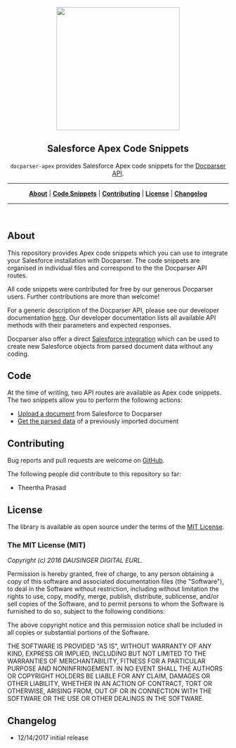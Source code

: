<p align="center">
<a href="https://docparser.com" title="Extract Data From PDF"><img width="280" src="https://docparser.com/img/logo.png"></a>
</p>

<h2 align="center">Salesforce Apex Code Snippets</h2>

<p align="center"><code>docparser-apex</code> provides Salesforce Apex code snippets for the <a href="https://dev.docparser.com">Docparser API</a>.</p>

<hr>

<p align="center">
<b><a href="#about">About</a></b>
|
<b><a href="#code">Code Snippets</a></b>
|
<b><a href="#contributing">Contributing</a></b>
|
<b><a href="#license">License</a></b>
|
<b><a href="#changelog">Changelog</a></b>
</p>
<hr>
<br>

## About

This repository provides Apex code snippets which you can use to integrate your Salesforce installation with Docparser. The code snippets are organised in individual files and correspond to the the Docparser API routes.

All code snippets were contributed for free by our generous Docparser users. Further contributions are more than welcome!

For a generic description of the Docparser API, please see our developer documentation [here](https://dev.docparser.com/). Our developer documentation lists all available API methods with their parameters and expected responses.

Docparser also offer a direct [Salesforce integration](https://docparser.com/integration/salesforce) which can be used to create new Salesforce objects from parsed document data without any coding.

## Code

At the time of writing, two API routes are available as Apex code snippets. The two snippets allow you to perform the following actions:

* [Upload a document](upload_document.apx) from Salesforce to Docparser
* [Get the parsed data](get_parsed_document_data.apx) of a previously imported document

## Contributing

Bug reports and pull requests are welcome on [GitHub](https://github.com/docparser/docparser-apex).

The following people did contribute to this repository so far:

* Theertha Prasad

## License

The library is available as open source under the terms of the [MIT License](http://opensource.org/licenses/MIT).

### The MIT License (MIT)

*Copyright (c) 2016 DAUSINGER DIGITAL EURL.*

Permission is hereby granted, free of charge, to any person obtaining a copy of this software and associated documentation files (the "Software"), to deal in the Software without restriction, including without limitation the rights to use, copy, modify, merge, publish, distribute, sublicense, and/or sell copies of the Software, and to permit persons to whom the Software is furnished to do so, subject to the following conditions:

The above copyright notice and this permission notice shall be included in all copies or substantial portions of the Software.

THE SOFTWARE IS PROVIDED "AS IS", WITHOUT WARRANTY OF ANY KIND, EXPRESS OR IMPLIED, INCLUDING BUT NOT LIMITED TO THE WARRANTIES OF MERCHANTABILITY, FITNESS FOR A PARTICULAR PURPOSE AND NONINFRINGEMENT. IN NO EVENT SHALL THE AUTHORS OR COPYRIGHT HOLDERS BE LIABLE FOR ANY CLAIM, DAMAGES OR OTHER LIABILITY, WHETHER IN AN ACTION OF CONTRACT, TORT OR OTHERWISE, ARISING FROM, OUT OF OR IN CONNECTION WITH THE SOFTWARE OR THE USE OR OTHER DEALINGS IN THE SOFTWARE.

## Changelog
* 12/14/2017 initial release
